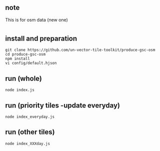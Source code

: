 ## note
This is for osm data (new one) 

#  


## install and preparation  
```console
git clone https://github.com/un-vector-tile-toolkit/produce-gsc-osm
cd produce-gsc-osm
npm install
vi config/default.hjson
```

## run (whole)
```console
node index.js
```  

## run (priority tiles -update everyday)
```console
node index_everyday.js
```  

## run (other tiles)
```console
node index_XXXday.js
```  
